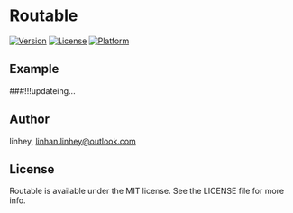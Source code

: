 # Routable

[![Version](https://img.shields.io/cocoapods/v/Routable.svg?style=flat)](http://cocoapods.org/pods/SPRoutable)
[![License](https://img.shields.io/cocoapods/l/Routable.svg?style=flat)](http://cocoapods.org/pods/SPRoutable)
[![Platform](https://img.shields.io/cocoapods/p/Routable.svg?style=flat)](http://cocoapods.org/pods/SPRoutable)

## Example

###!!!updateing...

## Author

linhey, linhan.linhey@outlook.com

## License

Routable is available under the MIT license. See the LICENSE file for more info.
